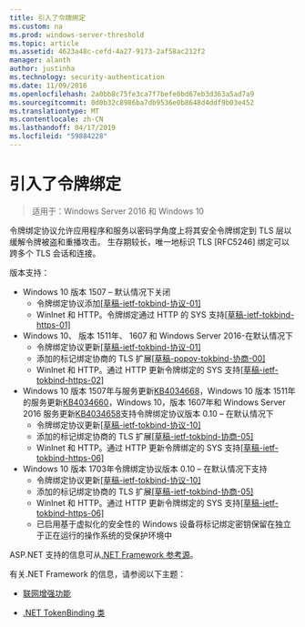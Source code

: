 ```yaml
---
title: 引入了令牌绑定
ms.custom: na
ms.prod: windows-server-threshold
ms.topic: article
ms.assetid: 4623a48c-cefd-4a27-9173-2af58ac212f2
manager: alanth
author: justinha
ms.technology: security-authentication
ms.date: 11/09/2016
ms.openlocfilehash: 2a0bb8c75fe3ca7f7befe0bd67eb3d363a5ad7a9
ms.sourcegitcommit: 0d0b32c8986ba7db9536e0b8648d4ddf9b03e452
ms.translationtype: MT
ms.contentlocale: zh-CN
ms.lasthandoff: 04/17/2019
ms.locfileid: "59884228"
---
```

# <a name="introducing-token-binding"></a>引入了令牌绑定

>适用于：Windows Server 2016 和 Windows 10

令牌绑定协议允许应用程序和服务以密码学角度上将其安全令牌绑定到 TLS 层以缓解令牌被盗和重播攻击。 生存期较长，唯一地标识 TLS [RFC5246] 绑定可以跨多个 TLS 会话和连接。

版本支持：

- Windows 10 版本 1507 – 默认情况下关闭
    - 令牌绑定协议添加[[草稿-ietf-tokbind-协议-01]](https://datatracker.ietf.org/doc/draft-ietf-tokbind-protocol/01/)
    - WinInet 和 HTTP。令牌绑定通过 HTTP 的 SYS 支持[[草稿-ietf-tokbind-https-01]](https://datatracker.ietf.org/doc/draft-ietf-tokbind-https/01/)
- Windows 10、 版本 1511年、 1607 和 Windows Server 2016-在默认情况下
    - 令牌绑定协议更新[[草稿-ietf-tokbind-协议-01]](https://datatracker.ietf.org/doc/draft-ietf-tokbind-protocol/01/)
    - 添加的标记绑定协商的 TLS 扩展[[草稿-popov-tokbind-协商-00]](https://tools.ietf.org/html/draft-popov-tokbind-negotiation-00)
    - WinInet 和 HTTP。通过 HTTP 更新令牌绑定的 SYS 支持[[草稿-ietf-tokbind-https-02]](https://datatracker.ietf.org/doc/draft-ietf-tokbind-https/02/)
- Windows 10 版本 1507年与服务更新[KB4034668](https://support.microsoft.com/kb/KB4034668)，Windows 10 版本 1511年的服务更新[KB4034660](https://support.microsoft.com/kb/KB4034660)，Windows 10，版本 1607年和 Windows Server 2016 服务更新[KB4034658](https://support.microsoft.com/kb/KB4034658)支持令牌绑定协议版本 0.10 – 在默认情况下
    - 令牌绑定协议更新[[草稿-ietf-tokbind-协议-10]](https://datatracker.ietf.org/doc/draft-ietf-tokbind-protocol/10/)
    - 添加的标记绑定协商的 TLS 扩展[[草稿-ietf-tokbind-协商-05]](https://tools.ietf.org/html/draft-ietf-tokbind-negotiation-05)
    - WinInet 和 HTTP。通过 HTTP 更新令牌绑定的 SYS 支持[[草稿-ietf-tokbind-https-06]](https://datatracker.ietf.org/doc/draft-ietf-tokbind-https/06/)
- Windows 10 版本 1703年令牌绑定协议版本 0.10 – 在默认情况下支持
    - 令牌绑定协议更新[[草稿-ietf-tokbind-协议-10]](https://datatracker.ietf.org/doc/draft-ietf-tokbind-protocol/10/)
    - 添加的标记绑定协商的 TLS 扩展[[草稿-ietf-tokbind-协商-05]](https://tools.ietf.org/html/draft-ietf-tokbind-negotiation-05)
    - WinInet 和 HTTP。通过 HTTP 更新令牌绑定的 SYS 支持[[草稿-ietf-tokbind-https-06]](https://datatracker.ietf.org/doc/draft-ietf-tokbind-https/06/)
    - 已启用基于虚拟化的安全性的 Windows 设备将标记绑定密钥保留在独立于正在运行的操作系统的受保护环境中

ASP.NET 支持的信息可从[.NET Framework 参考源](https://referencesource.microsoft.com/#System.Web/ITlsTokenBindingInfo.cs,4a5e5668f5c31170)。 

有关.NET Framework 的信息，请参阅以下主题：

- [联网增强功能](https://blogs.msdn.microsoft.com/dotnet/2015/11/30/net-framework-4-6-1-is-now-available/#networking)

- [.NET TokenBinding 类](https://msdn.microsoft.com/library/system.security.authentication.extendedprotection.tokenbinding.aspx)

